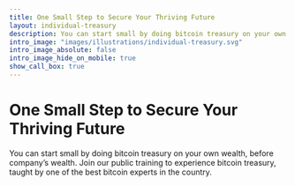 ```yaml
---
title: One Small Step to Secure Your Thriving Future
layout: individual-treasury
description: You can start small by doing bitcoin treasury on your own wealth, before company’s wealth. Join our public training to experience bitcoin treasury, taught by one of the best bitcoin experts in the country.
intro_image: "images/illustrations/individual-treasury.svg"
intro_image_absolute: false
intro_image_hide_on_mobile: true
show_call_box: true
---
```


# One Small Step to Secure Your Thriving Future

You can start small by doing bitcoin treasury on your own wealth, before company’s wealth. Join our public training to experience bitcoin treasury, taught by one of the best bitcoin experts in the country.
